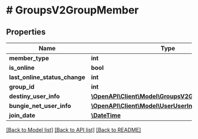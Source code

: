 # # GroupsV2GroupMember

## Properties

Name | Type | Description | Notes
------------ | ------------- | ------------- | -------------
**member_type** | **int** |  | [optional]
**is_online** | **bool** |  | [optional]
**last_online_status_change** | **int** |  | [optional]
**group_id** | **int** |  | [optional]
**destiny_user_info** | [**\OpenAPI\Client\Model\GroupsV2GroupUserInfoCard**](GroupsV2GroupUserInfoCard.md) |  | [optional]
**bungie_net_user_info** | [**\OpenAPI\Client\Model\UserUserInfoCard**](UserUserInfoCard.md) |  | [optional]
**join_date** | [**\DateTime**](\DateTime.md) |  | [optional]

[[Back to Model list]](../../README.md#models) [[Back to API list]](../../README.md#endpoints) [[Back to README]](../../README.md)
